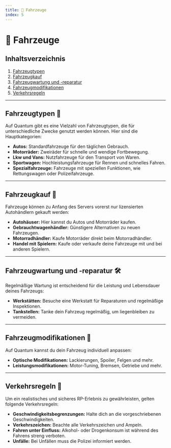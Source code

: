 ```yaml
---
title: 🚗 Fahrzeuge
index: 5
---
```


# 🚗 Fahrzeuge

## Inhaltsverzeichnis
1. [Fahrzeugtypen](#fahrzeugtypen)
2. [Fahrzeugkauf](#fahrzeugkauf)
3. [Fahrzeugwartung und -reparatur](#fahrzeugwartung-und--reparatur)
4. [Fahrzeugmodifikationen](#fahrzeugmodifikationen)
5. [Verkehrsregeln](#verkehrsregeln)

---

## Fahrzeugtypen 🚗

Auf Quantum gibt es eine Vielzahl von Fahrzeugtypen, die für unterschiedliche Zwecke genutzt werden können. Hier sind die Hauptkategorien:

- **Autos:** Standardfahrzeuge für den täglichen Gebrauch.
- **Motorräder:** Zweiräder für schnelle und wendige Fortbewegung.
- **Lkw und Vans:** Nutzfahrzeuge für den Transport von Waren.
- **Sportwagen:** Hochleistungsfahrzeuge für Rennen und schnelles Fahren.
- **Spezialfahrzeuge:** Fahrzeuge mit speziellen Funktionen, wie Rettungswagen oder Polizeifahrzeuge.

---

## Fahrzeugkauf 🛒

Fahrzeuge können zu Anfang des Servers vorerst nur lizensierten Autohändlern gekauft werden:

- **Autohäuser:** Hier kannst du Autos und Motorräder kaufen.
- **Gebrauchtwagenhändler:** Günstigere Alternativen zu neuen Fahrzeugen.
- **Motorradhändler:** Kaufe Motorräder direkt beim Motorradhändler.
- **Handel mit Spielern:** Kaufe oder verkaufe deine Fahrzeuge mit und bei anderen Spielern.

---

## Fahrzeugwartung und -reparatur 🛠️

Regelmäßige Wartung ist entscheidend für die Leistung und Lebensdauer deines Fahrzeugs:

- **Werkstätten:** Besuche eine Werkstatt für Reparaturen und regelmäßige Inspektionen.
- **Tankstellen:** Tanke dein Fahrzeug regelmäßig, um liegenbleiben zu vermeiden.

---

## Fahrzeugmodifikationen 🔧

Auf Quantum kannst du dein Fahrzeug individuell anpassen:

- **Optische Modifikationen:** Lackierungen, Spoiler, Felgen und mehr.
- **Leistungsmodifikationen:** Motor-Tuning, Bremsen, Getriebe und mehr.

---

## Verkehrsregeln 🚦

Um ein realistisches und sicheres RP-Erlebnis zu gewährleisten, gelten folgende Verkehrsregeln:

- **Geschwindigkeitsbegrenzungen:** Halte dich an die vorgeschriebenen Geschwindigkeiten.
- **Verkehrszeichen:** Beachte alle Verkehrszeichen und Ampeln.
- **Fahren unter Einfluss:** Alkohol- oder Drogenkonsum ist während des Fahrens streng verboten.
- **Unfälle:** Bei Unfällen muss die Polizei informiert werden.
